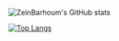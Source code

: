 ![ZeinBarhoum's GitHub stats](https://github-readme-stats.vercel.app/api?username=ZeinBarhoum&show_icons=true&theme=cobalt)

[![Top Langs](https://github-readme-stats.vercel.app/api/top-langs/?username=ZeinBarhoum&exclude_repo=Underwater-Glider&layout=donut)](https://github.com/ZeinBarhoum/github-readme-stats)


